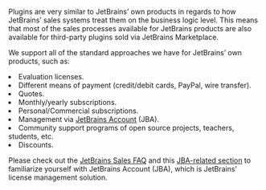 [//]: # (title: Billing & Licensing)

<p>Plugins are very similar to JetBrains’ own products in regards to how JetBrains’ sales systems treat them on the business logic level. This means that most of the sales processes available for JetBrains products are also available for third-party plugins sold via JetBrains Marketplace.</p>
<list><p>We support all of the standard approaches we have for JetBrains’ own products, such as:
  <li>Evaluation licenses.</li>
  <li>Different means of payment (credit/debit cards, PayPal, wire transfer).</li>
  <li>Quotes.</li>
  <li>Monthly/yearly subscriptions.</li>
  <li>Personal/Commercial subscriptions.</li>
  <li>Management via <a href="https://account.jetbrains.com/login">JetBrains Account</a> (JBA).</li>
  <li>Community support programs of open source projects, teachers, students, etc.</li>
  <li>Discounts.</li>
</p></list>

<p>Please check out the <a href="https://sales.jetbrains.com/hc/en-gb">JetBrains Sales FAQ</a> and this <a href="https://sales.jetbrains.com/hc/en-gb/categories/200934669-JetBrains-Account-Help">JBA-related section</a> to familiarize yourself with JetBrains Account (JBA), which is JetBrains’ license management solution.</p>
